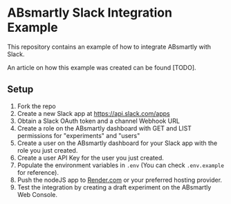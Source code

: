 # ABsmartly Slack Integration Example

This repository contains an example of how to integrate ABsmartly with Slack.

An article on how this example was created can be found [TODO].

## Setup

1. Fork the repo
2. Create a new Slack app at https://api.slack.com/apps
3. Obtain a Slack OAuth token and a channel Webhook URL
4. Create a role on the ABsmartly dashboard with GET and LIST permissions for "experiments" and "users"
5. Create a user on the ABsmartly dashboard for your Slack app with the role you just created.
6. Create a user API Key for the user you just created.
7. Populate the environment variables in `.env` (You can check `.env.example` for reference).
8. Push the nodeJS app to [Render.com](https://render.com) or your preferred hosting provider.
9. Test the integration by creating a draft experiment on the ABsmartly Web Console.